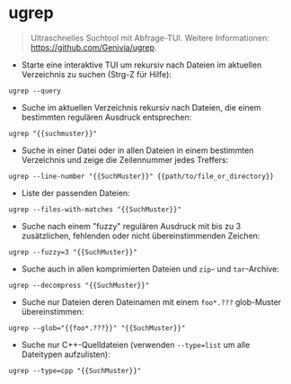 # ugrep

> Ultraschnelles Suchtool mit Abfrage-TUI.
> Weitere Informationen: <https://github.com/Genivia/ugrep>.

- Starte eine interaktive TUI um rekursiv nach Dateien im aktuellen Verzeichnis zu suchen (Strg-Z für Hilfe):

`ugrep --query`

- Suche im aktuellen Verzeichnis rekursiv nach Dateien, die einem bestimmten regulären Ausdruck entsprechen:

`ugrep "{{suchmuster}}"`

- Suche in einer Datei oder in allen Dateien in einem bestimmten Verzeichnis und zeige die Zeilennummer jedes Treffers:

`ugrep --line-number "{{SuchMuster}}" {{path/to/file_or_directory}}`

- Liste der passenden Dateien:

`ugrep --files-with-matches "{{SuchMuster}}"`

- Suche nach einem "fuzzy" regulären Ausdruck mit bis zu 3 zusätzlichen, fehlenden oder nicht übereinstimmenden Zeichen:

`ugrep --fuzzy=3 "{{SuchMuster}}"`

- Suche auch in allen komprimierten Dateien und `zip`- und `tar`-Archive:

`ugrep --decompress "{{SuchMuster}}"`

- Suche nur Dateien deren Dateinamen mit einem `foo*.???` glob-Muster übereinstimmen:

`ugrep --glob="{{foo*.???}}" "{{SuchMuster}}"`

- Suche nur C++-Quelldateien (verwenden `--type=list` um alle Dateitypen aufzulisten):

`ugrep --type=cpp "{{SuchMuster}}"`
